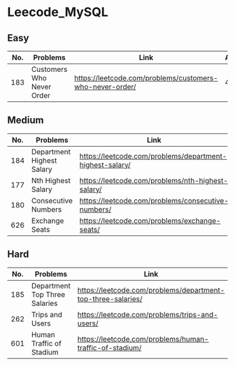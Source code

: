 # Leecode_MySQL

## Easy

| No. | Problems | Link | Acceptance|
| -- | -- | -- | -- |
| 183 | Customers Who Never Order | https://leetcode.com/problems/customers-who-never-order/ | 49.2% |


## Medium

| No. | Problems | Link | Acceptance|
| -- | -- | -- | -- |
|184| Department Highest Salary| https://leetcode.com/problems/department-highest-salary/ | 33.1% |
|177| Nth Highest Salary | https://leetcode.com/problems/nth-highest-salary/ | 29.2% |
|180| Consecutive Numbers| https://leetcode.com/problems/consecutive-numbers/ | 36.8% |
|626| Exchange Seats| https://leetcode.com/problems/exchange-seats/ | 58.1% |


## Hard
| No. | Problems | Link |Acceptance|
| -- | -- | -- | -- |
|185| Department Top Three Salaries|https://leetcode.com/problems/department-top-three-salaries/ | 30.6% |
|262|Trips and Users | https://leetcode.com/problems/trips-and-users/ | 28.8%|
|601| Human Traffic of Stadium | https://leetcode.com/problems/human-traffic-of-stadium/ | 39.2%|
